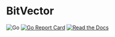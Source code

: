 # BitVector

![Go](https://github.com/rossmerr/bitvector/workflows/Go/badge.svg)
[![Go Report Card](https://goreportcard.com/badge/github.com/rossmerr/bitvector)](https://goreportcard.com/report/github.com/rossmerr/bitvector)
[![Read the Docs](https://pkg.go.dev/badge/golang.org/x/pkgsite)](https://pkg.go.dev/github.com/rossmerr/bitvector)
